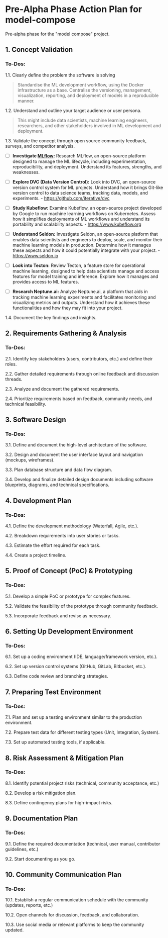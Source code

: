 

# Pre-Alpha Phase Action Plan for model-compose

Pre-alpha phase for the "model compose" project. 


## 1. Concept Validation

### To-Dos:

1.1. Clearly define the problem the software is solving

> Standardise the ML development workflow, using the Docker infrastructure as a base. Centralise the versioning, management, visualization, reporting, and deployment of models in a reproducible manner.

1.2. Understand and outline your target audience or user persona.

> This might include data scientists, machine learning engineers, researchers, and other stakeholders involved in ML development and deployment.

1.3. Validate the concept through open source community feedback, surveys, and competitor analysis.



- [ ] **Investigate [MLflow](https://mlflow.org):** Research MLflow, an open-source platform designed to manage the ML lifecycle, including experimentation, reproducibility, and deployment. Understand its features, strengths, and weaknesses.

- [ ] **Explore DVC (Data Version Control):** Look into DVC, an open-source version control system for ML projects. Understand how it brings Git-like version control to data science teams, tracking data, models, and experiments. - https://github.com/iterative/dvc

- [ ] **Study Kubeflow:** Examine Kubeflow, an open-source project developed by Google to run machine learning workflows on Kubernetes. Assess how it simplifies deployments of ML workflows and understand its portability and scalability aspects. - https://www.kubeflow.org

- [ ] **Understand Seldon:** Investigate Seldon, an open-source platform that enables data scientists and engineers to deploy, scale, and monitor their machine learning models in production. Determine how it manages these aspects and how it could potentially integrate with your project. - https://www.seldon.io

- [ ] **Look into Tecton:** Review Tecton, a feature store for operational machine learning, designed to help data scientists manage and access features for model training and inference. Explore how it manages and provides access to ML features.

- [ ] **Research Neptune.ai:** Analyze Neptune.ai, a platform that aids in tracking machine learning experiments and facilitates monitoring and visualizing metrics and outputs. Understand how it achieves these functionalities and how they may fit into your project.
 


1.4. Document the key findings and insights.

## 2. Requirements Gathering & Analysis

### To-Dos:

2.1. Identify key stakeholders (users, contributors, etc.) and define their roles.

2.2. Gather detailed requirements through online feedback and discussion threads.

2.3. Analyze and document the gathered requirements.

2.4. Prioritize requirements based on feedback, community needs, and technical feasibility.

## 3. Software Design

### To-Dos:

3.1. Define and document the high-level architecture of the software.

3.2. Design and document the user interface layout and navigation (mockups, wireframes).

3.3. Plan database structure and data flow diagram.

3.4. Develop and finalize detailed design documents including software blueprints, diagrams, and technical specifications.

## 4. Development Plan

### To-Dos:

4.1. Define the development methodology (Waterfall, Agile, etc.).

4.2. Breakdown requirements into user stories or tasks.

4.3. Estimate the effort required for each task.

4.4. Create a project timeline.

## 5. Proof of Concept (PoC) & Prototyping

### To-Dos:

5.1. Develop a simple PoC or prototype for complex features.

5.2. Validate the feasibility of the prototype through community feedback.

5.3. Incorporate feedback and revise as necessary.

## 6. Setting Up Development Environment

### To-Dos:

6.1. Set up a coding environment (IDE, language/framework version, etc.).

6.2. Set up version control systems (GitHub, GitLab, Bitbucket, etc.).

6.3. Define code review and branching strategies.

## 7. Preparing Test Environment

### To-Dos:

7.1. Plan and set up a testing environment similar to the production environment.

7.2. Prepare test data for different testing types (Unit, Integration, System).

7.3. Set up automated testing tools, if applicable.

## 8. Risk Assessment & Mitigation Plan

### To-Dos:

8.1. Identify potential project risks (technical, community acceptance, etc.)

8.2. Develop a risk mitigation plan.

8.3. Define contingency plans for high-impact risks.

## 9. Documentation Plan

### To-Dos:

9.1. Define the required documentation (technical, user manual, contributor guidelines, etc.)

9.2. Start documenting as you go.

## 10. Community Communication Plan

### To-Dos:

10.1. Establish a regular communication schedule with the community (updates, reports, etc.)

10.2. Open channels for discussion, feedback, and collaboration.

10.3. Use social media or relevant platforms to keep the community updated.



